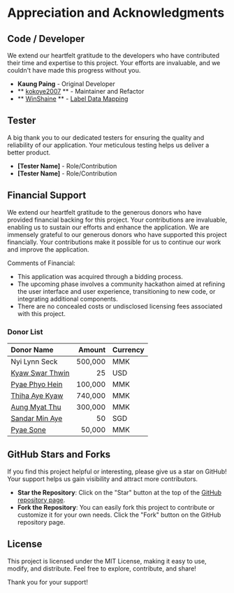 # Appreciation and Acknowledgments

## Code / Developer

We extend our heartfelt gratitude to the developers who have contributed their time and expertise to this project. Your efforts are invaluable, and we couldn't have made this progress without you.

- **Kaung Paing** - Original Developer
- ** [kokoye2007](https://github.com/kokoye2007) ** - Maintainer and Refactor
- ** [WinShaine](https://github.com/WinShaine) ** - [Label Data Mapping](https://github.com/fossmyanmar/myanmar_astro_horo/tree/main/data_dict)

## Tester

A big thank you to our dedicated testers for ensuring the quality and reliability of our application. Your meticulous testing helps us deliver a better product.

- **[Tester Name]** - Role/Contribution
- **[Tester Name]** - Role/Contribution


## Financial Support

We extend our heartfelt gratitude to the generous donors who have provided financial backing for this project. Your contributions are invaluable, enabling us to sustain our efforts and enhance the application.
We are immensely grateful to our generous donors who have supported this project financially. Your contributions make it possible for us to continue our work and improve the application.

Comments of Financial:
- This application was acquired through a bidding process.
- The upcoming phase involves a community hackathon aimed at refining the user interface and user experience, transitioning to new code, or integrating additional components.
- There are no concealed costs or undisclosed licensing fees associated with this project.

### Donor List

| Donor Name         |  Amount | Currency |
|:-------------------|--------:|:---------|
| Nyi Lynn Seck      | 500,000 | MMK      |
| [Kyaw Swar Thwin](https://github.com/kyawswarthwin)   | 25      | USD      |
| [Pyae Phyo Hein](https://github.com/pyaephyohein)     | 100,000 | MMK      |
| [Thiha Aye Kyaw](https://github.com/frozencity)       | 740,000 | MMK      |
| [Aung Myat Thu](https://github.com/zenzue)            | 300,000 | MMK      |
| [Sandar Min Aye](https://github.com/sandarma)         | 50 | SGD      |
| [Pyae Sone](https://github.com/pyaesone-gipsy)        | 50,000 | MMK       |

## GitHub Stars and Forks

If you find this project helpful or interesting, please give us a star on GitHub! Your support helps us gain visibility and attract more contributors.

- **Star the Repository**: Click on the "Star" button at the top of the [GitHub repository page](https://github.com/fossmyanmar/myanmar_astro_horo).
- **Fork the Repository**: You can easily fork this project to contribute or customize it for your own needs. Click the "Fork" button on the GitHub repository page.

## License

This project is licensed under the MIT License, making it easy to use, modify, and distribute. Feel free to explore, contribute, and share!

Thank you for your support!

